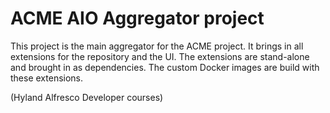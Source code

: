 # ACME AIO Aggregator project

This project is the main aggregator for the ACME project. It brings in all extensions for the repository and the UI.
The extensions are stand-alone and brought in as dependencies.
The custom Docker images are build with these extensions.

(Hyland Alfresco Developer courses)

